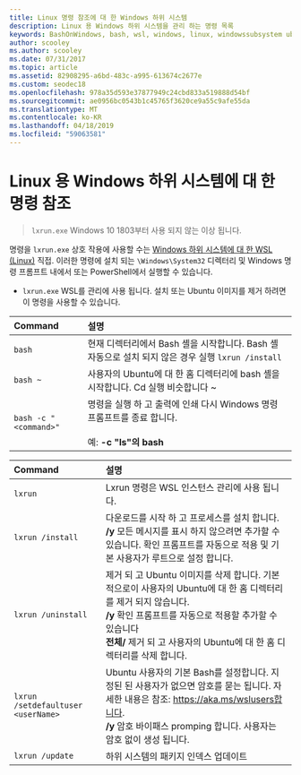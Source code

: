 ```yaml
---
title: Linux 명령 참조에 대 한 Windows 하위 시스템
description: Linux 용 Windows 하위 시스템을 관리 하는 명령 목록
keywords: BashOnWindows, bash, wsl, windows, linux, windowssubsystem ubuntu 용 windows 하위 시스템
author: scooley
ms.author: scooley
ms.date: 07/31/2017
ms.topic: article
ms.assetid: 82908295-a6bd-483c-a995-613674c2677e
ms.custom: seodec18
ms.openlocfilehash: 978a35d593e37877949c24cbd833a519888d54bf
ms.sourcegitcommit: ae0956bc0543b1c45765f3620ce9a55c9afe55da
ms.translationtype: MT
ms.contentlocale: ko-KR
ms.lasthandoff: 04/18/2019
ms.locfileid: "59063581"
---
```

# <a name="command-reference-for-windows-subsystem-for-linux"></a>Linux 용 Windows 하위 시스템에 대 한 명령 참조

> `lxrun.exe` Windows 10 1803부터 사용 되지 않는 이상 됩니다.

명령을 `lxrun.exe` 상호 작용에 사용할 수는 [Windows 하위 시스템에 대 한 WSL (Linux)](https://msdn.microsoft.com/en-us/commandline/wsl/faq#what-windows-subsystem-for-linux-wsl-) 직접.  이러한 명령에 설치 되는 `\Windows\System32` 디렉터리 및 Windows 명령 프롬프트 내에서 또는 PowerShell에서 실행할 수 있습니다.

* `lxrun.exe` WSL를 관리에 사용 됩니다.  설치 또는 Ubuntu 이미지를 제거 하려면이 명령을 사용할 수 있습니다.


| Command                     | 설명                     |
|:----------------------------|:---------------------------|
| `bash`                      | 현재 디렉터리에서 Bash 셸을 시작합니다.  Bash 셸 자동으로 설치 되지 않은 경우 실행 `lxrun /install` |
| `bash ~`                    | 사용자의 Ubuntu에 대 한 홈 디렉터리에 bash 셸을 시작합니다.  Cd 실행 비슷합니다 ~            |
| `bash -c "<command>"`       | 명령을 실행 하 고 출력에 인쇄 다시 Windows 명령 프롬프트를 종료 합니다. <br/> <br/> 예: **-c "ls"의 bash** |

<p>

| Command                     | 설명                     |
|:----------------------------|:---------------------------|
| `lxrun`                     | Lxrun 명령은 WSL 인스턴스 관리에 사용 됩니다. |
| `lxrun /install`            | 다운로드를 시작 하 고 프로세스를 설치 합니다. <br/> **/y** 모든 메시지를 표시 하지 않으려면 추가할 수 있습니다.  확인 프롬프트를 자동으로 적용 및 기본 사용자가 루트으로 설정 합니다.          |
| `lxrun /uninstall`          | 제거 되 고 Ubuntu 이미지를 삭제 합니다.  기본적으로이 사용자의 Ubuntu에 대 한 홈 디렉터리를 제거 되지 않습니다. <br/> **/y** 확인 프롬프트를 자동으로 적용할 추가할 수 있습니다 <br/>**전체/** 제거 되 고 사용자의 Ubuntu에 대 한 홈 디렉터리를 삭제 합니다.         |
| `lxrun /setdefaultuser <userName>`     | Ubuntu 사용자의 기본 Bash를 설정합니다. 지정된 된 사용자가 없으면 암호를 묻는 됩니다.  자세한 내용은 참조: https://aka.ms/wslusers합니다. <br/> **/y** 암호 바이패스 promping 합니다.  사용자는 암호 없이 생성 됩니다.|
| `lxrun /update`            | 하위 시스템의 패키지 인덱스 업데이트          |
